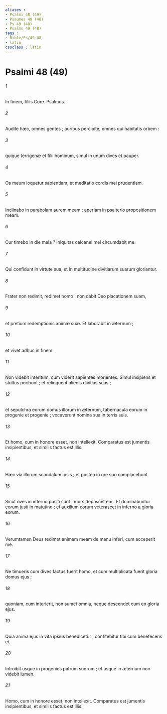 ```yaml
---
aliases : 
- Psalmi 48 (49)
- Psaumes 49 (48)
- Ps 49 (48)
- Psalms 49 (48)
tags : 
- Bible/Ps/49_48
- latin
cssclass : latin
---
```


# Psalmi 48 (49)

###### 1
In finem, filiis Core. Psalmus.
###### 2
Audite hæc, omnes gentes ; auribus percipite, omnes qui habitatis orbem :
###### 3
quique terrigenæ et filii hominum, simul in unum dives et pauper.
###### 4
Os meum loquetur sapientiam, et meditatio cordis mei prudentiam.
###### 5
Inclinabo in parabolam aurem meam ; aperiam in psalterio propositionem meam.
###### 6
Cur timebo in die mala ? Iniquitas calcanei mei circumdabit me.
###### 7
Qui confidunt in virtute sua, et in multitudine divitiarum suarum gloriantur.
###### 8
Frater non redimit, redimet homo : non dabit Deo placationem suam,
###### 9
et pretium redemptionis animæ suæ. Et laborabit in æternum ;
###### 10
et vivet adhuc in finem.
###### 11
Non videbit interitum, cum viderit sapientes morientes. Simul insipiens et stultus peribunt ; et relinquent alienis divitias suas ;
###### 12
et sepulchra eorum domus illorum in æternum, tabernacula eorum in progenie et progenie ; vocaverunt nomina sua in terris suis.
###### 13
Et homo, cum in honore esset, non intellexit. Comparatus est jumentis insipientibus, et similis factus est illis.
###### 14
Hæc via illorum scandalum ipsis ; et postea in ore suo complacebunt.
###### 15
Sicut oves in inferno positi sunt : mors depascet eos. Et dominabuntur eorum justi in matutino ; et auxilium eorum veterascet in inferno a gloria eorum.
###### 16
Verumtamen Deus redimet animam meam de manu inferi, cum acceperit me.
###### 17
Ne timueris cum dives factus fuerit homo, et cum multiplicata fuerit gloria domus ejus ;
###### 18
quoniam, cum interierit, non sumet omnia, neque descendet cum eo gloria ejus.
###### 19
Quia anima ejus in vita ipsius benedicetur ; confitebitur tibi cum benefeceris ei.
###### 20
Introibit usque in progenies patrum suorum ; et usque in æternum non videbit lumen.
###### 21
Homo, cum in honore esset, non intellexit. Comparatus est jumentis insipientibus, et similis factus est illis.
